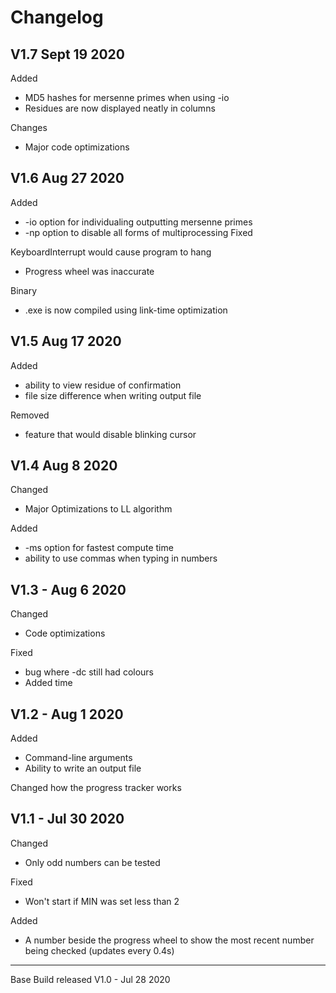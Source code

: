 # Changelog

## V1.7 Sept 19 2020
Added
- MD5 hashes for mersenne primes when using -io
- Residues are now displayed neatly in columns

Changes
- Major code optimizations

## V1.6 Aug 27 2020
Added

- -io option for individualing outputting mersenne primes
- -np option to disable all forms of multiprocessing
Fixed

KeyboardInterrupt would cause program to hang
- Progress wheel was inaccurate

Binary

- .exe is now compiled using link-time optimization

## V1.5 Aug 17 2020
Added
- ability to view residue of confirmation
- file size difference when writing output file

Removed
- feature that would disable blinking cursor

## V1.4 Aug 8 2020
Changed
- Major Optimizations to LL algorithm

Added
- -ms option for fastest compute time
- ability to use commas when typing in numbers

## V1.3 - Aug 6 2020
Changed
- Code optimizations

Fixed 
- bug where -dc still had colours
- Added time

## V1.2 - Aug 1 2020
Added
- Command-line arguments
- Ability to write an output file

Changed how the progress tracker works

## V1.1 - Jul 30 2020
Changed
- Only odd numbers can be tested

Fixed
- Won't start if MIN was set less than 2

Added
- A number beside the progress wheel to show the most recent number being checked (updates every 0.4s)

---
Base Build released V1.0 - Jul 28 2020




